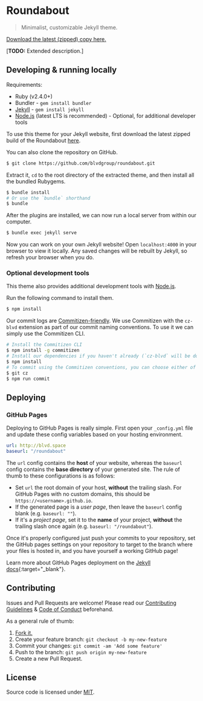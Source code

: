 # Roundabout

> Minimalist, customizable Jekyll theme.

[Download the latest (zipped) copy here.](https://github.com/blvdgroup/roundabout/archive/master.zip)

[**TODO:** Extended description.]

## Developing & running locally

Requirements:
* Ruby (v2.4.0+)
* Bundler - `gem install bundler`
* [Jekyll](http://jekyllrb.com/) - `gem install jekyll`
* [Node.js](https://nodejs.org/en/) (latest LTS is recommended) - Optional, for additional developer tools

To use this theme for your Jekyll website, first download the latest zipped build of the Roundabout [here](https://github.com/blvdgroup/roundabout/archive/master.zip).

You can also clone the repository on GitHub.

```bash
$ git clone https://github.com/blvdgroup/roundabout.git
```

Extract it, `cd` to the root directory of the extracted theme, and then install all the bundled Rubygems.

```bash
$ bundle install
# Or use the `bundle` shorthand
$ bundle
```

After the plugins are installed, we can now run a local server from within our computer.

```bash
$ bundle exec jekyll serve
```

Now you can work on your own Jekyll website! Open `localhost:4000` in your browser to view it locally. Any saved changes will be rebuilt by Jekyll, so refresh your browser when you do.

### Optional development tools

This theme also provides additional development tools with [Node.js](https://nodejs.org/en/).

Run the following command to install them.

```bash
$ npm install
```

Our commit logs are [Commitizen-friendly](https://commitizen.github.io/cz-cli/). We use Commitizen with the `cz-blvd` extension as part of our commit naming conventions. To use it we can simply use the Commitizen CLI.

```bash
# Install the Commitizen CLI
$ npm install -g commitizen
# Install our dependencies if you haven't already (`cz-blvd` will be downloaded now.)
$ npm install
# To commit using the Commitizen conventions, you can choose either of these two commands:
$ git cz
$ npm run commit
```

## Deploying

### GitHub Pages

Deploying to GitHub Pages is really simple. First open your `_config.yml` file and update these config variables based on your hosting environment.

```yml
url: http://blvd.space
baseurl: "/roundabout"
```

The `url` config contains the **host** of your website, whereas the `baseurl` config contains the **base directory** of your generated site. The rule of thumb to these configurations is as follows:

* Set `url` the root domain of your host, **without** the trailing slash. For GitHub Pages with no custom domains, this should be `https://<username>.github.io`.
* If the generated page is a *user page*, then leave the `baseurl` config blank (e.g. `baseurl: ""`).
* If it's a *project page*, set it to the **name** of your project, **without** the trailing slash once again (e.g. `baseurl: "/roundabout"`).

Once it's properly configured just push your commits to your repository, set the GitHub pages settings on your repository to target to the branch where your files is hosted in, and you have yourself a working GitHub page!

Learn more about GitHub Pages deployment on the [Jekyll docs](https://jekyllrb.com/docs/github-pages/){:target="_blank"}.

## Contributing

Issues and Pull Requests are welcome! Please read our [Contributing Guidelines](https://github.com/blvdgroup/guidelines) & [Code of Conduct](https://github.com/blvdgroup/guidelines/blob/master/CONDUCT.md) beforehand.

As a general rule of thumb:

1. [Fork it.](https://github.com/blvdgroup/roundabout/fork)
2. Create your feature branch: `git checkout -b my-new-feature`
3. Commit your changes: `git commit -am 'Add some feature'`
4. Push to the branch: `git push origin my-new-feature`
5. Create a new Pull Request.

## License

Source code is licensed under [MIT](LICENSE).
